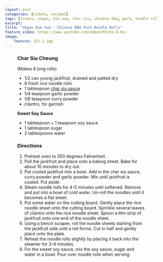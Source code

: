 ```yaml
---
layout: post
categories: [videos, recipes]
tags: [videos, vegan, dim sum, char siu, chinese bbq, pork, noodle rolls, vegan dim sum]
excerpt: 
title: "Vegan Dim Sum - Chinese BBQ Pork Noodle Rolls"
feature_video: https://www.youtube.com/embed/R3Jtm-8-bnc
image:
    feature: 322-1.jpg
---
```




<figure class="ingredients" markdown="1">

### Char Siu Cheung 

(Makes 6 long rolls)

- 1/2 can young jackfruit, drained and patted dry
- 6 fresh rice noodle rolls
- 1 tablespoon [char siu sauce](http://amzn.to/2t6ABvw)
- 1/4 teaspoon garlic powder
- 1/8 teaspoon curry powder
- cilantro, for garnish

__Sweet Soy Sauce__

- 1 tablespoon + 1 teaspoon soy sauce
- 1 tablespoon sugar
- 2 tablespoons water


</figure>

<figure class="directions" markdown="1">

### Directions

1. Preheat oven to 350 degrees Fahrenheit. 
2. Pull the jackfruit and place onto a baking sheet.  Bake for about 10 minutes to dry out.
3. Put cooled jackfruit into a bowl.  Add in the char siu sauce, curry powder and garlic powder.  Mix until jackfruit is coated.  Put aside.
4. Steam noodle rolls for 4-5 minutes until softened.  Remove and put into a bowl of cold water. Un-roll the noodles until it becomes a flat sheet.
5. Put some water on the cutting board.  Gently place the rice noodle sheet onto the cutting board.  Sprinkle several leaves of cilantro onto the rice noodle sheet.  Spoon a thin strip of jackfruit onto one end of the noodle sheet.
6. Using a bench scraper, roll the noodle sheets starting from the jackfruit side until a roll forms.  Cut in half and gently place onto the plate.  
7. Reheat the noodle rolls slightly by placing it back into the steamer for 3-4 minutes.
8. For the sweet soy sauce, mix the soy sauce, sugar and water in a bowl.  Pour over noodle rolls when serving.

</figure>